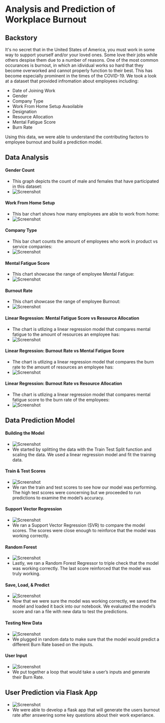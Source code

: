 # Analysis and Prediction of Workplace Burnout

## Backstory
It's no secret that in the United States of America, you must work in some way to support yourself and/or your loved ones. Some love their jobs while others despise them due to a number of reasons. One of the most common occurances is burnout, in which an idividual works so hard that they become overworked and cannot properly function to their best. This has become especially prominent in the times of the COVID-19. We took a look at a dataset that provided infromation about employees including:
- Date of Joining Work
- Gender
- Company Type
- Work From Home Setup Avaoilable
- Designation
- Resource Allocation
- Mental Fatigue Score
- Burn Rate

Using this data, we were able to understand the contributing factors to employee burnout and build a prediction model.

## Data Analysis
#### Gender Count 
- This graph depicts the count of male and females that have participated in this dataset:
- ![Screenshot](sharice/GenCoun.png)

#### Work From Home Setup
- This bar chart shows how many employees are able to work from home:
- ![Screenshot](sharice/WFH.png)

#### Company Type
- This bar chart counts the amount of employees who work in product vs service companies:
- ![Screenshot](sharice/comp.png)

#### Mental Fatigue Score
- This chart showcase the range of employee Mental Fatigue:
- ![Screenshot](sharice/Mental.png)

#### Burnout Rate
- This chart showcase the range of employee Burnout:
- ![Screenshot](sharice/Burn.png)

#### Linear Regression: Mental Fatigue Score vs Resource Allocation
- The chart is utlizing a linear regression model that compares mental fatigue to the amount of resources an employee has:
- ![Screenshot](images/Linear_ResvsMent1.png)

#### Linear Regression: Burnout Rate vs Mental Fatigue Score
- The chart is utlizing a linear regression model that compares the burn rate to the amount of resources an employee has:
- ![Screenshot](samori/Lin_Reg_Burn_v_Fatigue.png)

#### Linear Regression: Burnout Rate vs Resource Allocation
- The chart is utlizing a linear regression model that compares mental fatigue score to the burn rate of the employees:
- ![Screenshot](samori/Lin_Reg_Burn_v_Resource.png)

## Data Prediction Model

#### Building the Model
- ![Screenshot](images/01_building_model_ky.png)
- We started by splitting the data with the Train Test Split function and scaling the data. We used a linear regression model and fit the training data.

#### Train & Test Scores
- ![Screenshot](images/02_train_test_scores_ky.png)
- We ran the train and test scores to see how our model was performing. The high test scores were concerning but we proceeded to run predictions to examine the model’s accuracy.

#### Support Vector Regression
- ![Screenshot](images/03_svr_ky.png)
- We ran a Support Vector Regression (SVR) to compare the model scores. The scores were close enough to reinforce that the model was working correctly.

#### Random Forest
- ![Screenshot](images/04_random_forest_ky.png)
- Lastly, we ran a Random Forest Regressor to triple check that the model was working correctly. The last score reinforced that the model was truly working.

#### Save, Load, & Predict
- ![Screenshot](images/05_save_load_predict_ky.png)
- Now that we were sure the model was working correctly, we saved the model and loaded it back into our notebook. We evaluated the model’s score and ran a file with new data to test the predictions.

#### Testing New Data
- ![Screenshot](images/06_testing_new_data_ky.png)
- We plugged in random data to make sure that the model would predict a different Burn Rate based on the inputs.

#### User Input
- ![Screenshot](images/07_user_input_ky.png)
- We put together a loop that would take a user’s inputs and generate their Burn Rate.

## User Prediction via Flask App
- ![Screenshot](images/flask_app.png)
- We were able to develop a flask app that will generate the users burnout rate after answering some key questions about their work experiance.